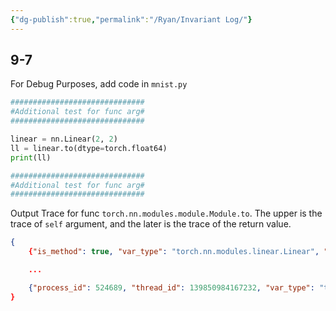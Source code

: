```yaml
---
{"dg-publish":true,"permalink":"/Ryan/Invariant Log/"}
---
```


## 9-7
For Debug Purposes, add code in `mnist.py`
```python
##############################
#Additional test for func arg#
##############################

linear = nn.Linear(2, 2)
ll = linear.to(dtype=torch.float64)
print(ll)

##############################
#Additional test for func arg#
##############################
```
Output Trace for func `torch.nn.modules.module.Module.to`. The upper is the trace of `self` argument, and the later is the trace of the return value.
```json
{
	{"is_method": true, "var_type": "torch.nn.modules.linear.Linear", "var_name": "self", "func_name": "torch.nn.modules.module.Module.to", "self_stat": {"min": -0.3121015429496765, "max": 0.36434608697891235, "mean": 0.0617644302546978, "std": 0.3385463058948517, "shape": [2, 2]}, "time": 1725751387.739062}

	...

	{"process_id": 524689, "thread_id": 139850984167232, "var_type": "torch.nn.modules.linear.Linear", "func_name": "torch.nn.modules.module.Module.to", "result_stat": {"min": -0.3121015429496765, "max": 0.36434608697891235, "mean": 0.0617644302546978, "std": 0.33854630301859995, "shape": [2, 2]}, "time": 1725751387.744574}
}
```